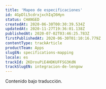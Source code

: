 ```yaml
---
title: 'Mapeo de especificaciones'
id: 4GpDlL5cdrxjxchIqI6Hyn
status: CHANGED
createdAt: 2020-06-30T00:30:39.534Z
updatedAt: 2020-11-27T19:36:01.138Z
publishedAt: 2020-07-02T03:46:25.783Z
firstPublishedAt: 2020-06-30T01:10:16.779Z
contentType: trackArticle
productTeam: Apps
slugEN: specifications-mapping
locale: es
trackId: 2KDrouPiE4HDKUFFSG3KdN
trackSlugEN: integracion-de-lengow
---
```


<div class="alert alert-warning" role="alert">Contenido bajo traducción.</div>
